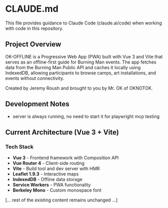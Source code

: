 # CLAUDE.md

This file provides guidance to Claude Code (claude.ai/code) when working with code in this repository.

## Project Overview

OK-OFFLINE is a Progressive Web App (PWA) built with Vue 3 and Vite that serves as an offline-first guide for Burning Man events. The app fetches data from the Burning Man Public API and caches it locally using IndexedDB, allowing participants to browse camps, art installations, and events without connectivity.

Created by Jeremy Roush and brought to you by Mr. OK of OKNOTOK.

## Development Notes

- server is always running, no need to start it for playwright mcp testing

## Current Architecture (Vue 3 + Vite)

### Tech Stack
- **Vue 3** - Frontend framework with Composition API
- **Vue Router 4** - Client-side routing
- **Vite** - Build tool and dev server with HMR
- **Leaflet 1.9.3** - Interactive maps
- **IndexedDB** - Offline data storage
- **Service Workers** - PWA functionality
- **Berkeley Mono** - Custom monospace font

[... rest of the existing content remains unchanged ...]